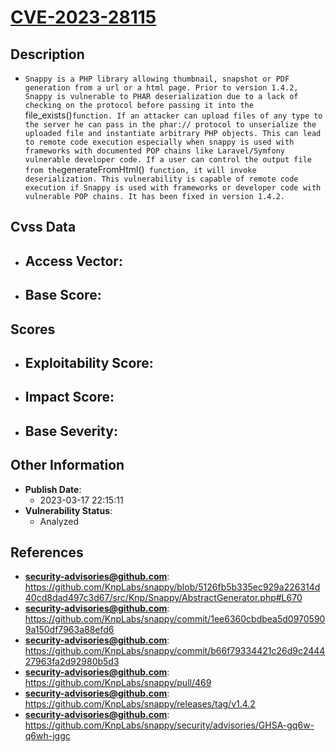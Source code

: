 
# [CVE-2023-28115](https://github.com/KnpLabs/snappy/blob/5126fb5b335ec929a226314d40cd8dad497c3d67/src/Knp/Snappy/AbstractGenerator.php#L670)

## Description

- `Snappy is a PHP library allowing thumbnail, snapshot or PDF generation from a url or a html page. Prior to version 1.4.2, Snappy is vulnerable to PHAR deserialization due to a lack of checking on the protocol before passing it into the `file_exists()` function. If an attacker can upload files of any type to the server he can pass in the phar:// protocol to unserialize the uploaded file and instantiate arbitrary PHP objects. This can lead to remote code execution especially when snappy is used with frameworks with documented POP chains like Laravel/Symfony vulnerable developer code. If a user can control the output file from the `generateFromHtml()` function, it will invoke deserialization. This vulnerability is capable of remote code execution if Snappy is used with frameworks or developer code with vulnerable POP chains. It has been fixed in version 1.4.2.`

## Cvss Data

- **Access Vector**:
  - 
- **Base Score**:
  - 

## Scores

- **Exploitability Score**:
  - 
- **Impact Score**:
  - 
- **Base Severity**:
  - 

## Other Information

- **Publish Date**:
  - 2023-03-17 22:15:11
- **Vulnerability Status**:
  - Analyzed

## References

- **security-advisories@github.com**: https://github.com/KnpLabs/snappy/blob/5126fb5b335ec929a226314d40cd8dad497c3d67/src/Knp/Snappy/AbstractGenerator.php#L670
- **security-advisories@github.com**: https://github.com/KnpLabs/snappy/commit/1ee6360cbdbea5d09705909a150df7963a88efd6
- **security-advisories@github.com**: https://github.com/KnpLabs/snappy/commit/b66f79334421c26d9c244427963fa2d92980b5d3
- **security-advisories@github.com**: https://github.com/KnpLabs/snappy/pull/469
- **security-advisories@github.com**: https://github.com/KnpLabs/snappy/releases/tag/v1.4.2
- **security-advisories@github.com**: https://github.com/KnpLabs/snappy/security/advisories/GHSA-gq6w-q6wh-jggc
